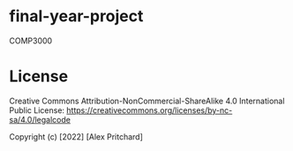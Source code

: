 # final-year-project
COMP3000

# License
Creative Commons Attribution-NonCommercial-ShareAlike 4.0 International Public License:
https://creativecommons.org/licenses/by-nc-sa/4.0/legalcode

Copyright (c) [2022] [Alex Pritchard]
